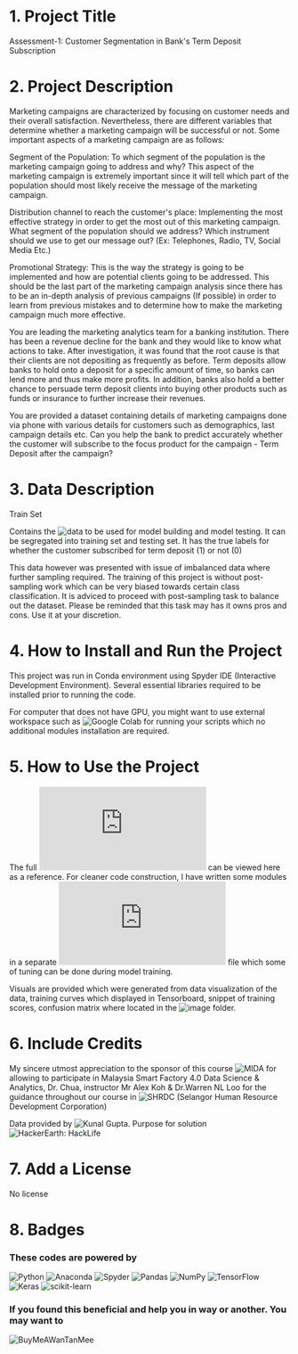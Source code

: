 # 1. Project Title
Assessment-1: Customer Segmentation in Bank's Term Deposit Subscription

# 2. Project Description
Marketing campaigns are characterized by focusing on customer needs and their overall satisfaction. Nevertheless, there are different variables that determine whether a marketing campaign will be successful or not. Some important aspects of a marketing campaign are as follows:

Segment of the Population: To which segment of the population is the marketing campaign going to address and why? This aspect of the marketing campaign is extremely important since it will tell which part of the population should most likely receive the message of the marketing campaign.

Distribution channel to reach the customer's place: Implementing the most effective strategy in order to get the most out of this marketing campaign. What segment of the population should we address? Which instrument should we use to get our message out? (Ex: Telephones, Radio, TV, Social Media Etc.)

Promotional Strategy: This is the way the strategy is going to be implemented and how are potential clients going to be addressed. This should be the last part of the marketing campaign analysis since there has to be an in-depth analysis of previous campaigns (If possible) in order to learn from previous mistakes and to determine how to make the marketing campaign much more effective.

You are leading the marketing analytics team for a banking institution. There has been a revenue decline for the bank and they would like to know what actions to take. After investigation, it was found that the root cause is that their clients are not depositing as frequently as before. Term deposits allow banks to hold onto a deposit for a specific amount of time, so banks can lend more and thus make more profits. In addition, banks also hold a better chance to persuade term deposit clients into buying other products such as funds or insurance to further increase their revenues.

You are provided a dataset containing details of marketing campaigns done via phone with various details for customers such as demographics, last campaign details etc. Can you help the bank to predict accurately whether the customer will subscribe to the focus product for the campaign - Term Deposit after the campaign?

# 3. Data Description
Train Set

Contains the ![data](https://github.com/GeoLai/As_1-CustomerSegmentation/tree/main/dataset) to be used for model building and model testing. It can be segregated into training set and testing set. It has the true labels for whether the customer subscribed for term deposit (1) or not (0)

This data however was presented with issue of imbalanced data where further sampling required. The training of this project is without post-sampling work which can be very biased towards certain class classification. It is adviced to proceed with post-sampling task to balance out the dataset. Please be reminded that this task may has it owns pros and cons. Use it at your discretion.

# 4. How to Install and Run the Project
This project was run in Conda environment using Spyder IDE (Interactive Development Environment). Several essential libraries required to be installed prior to running the code. 

For computer that does not have GPU, you might want to use external workspace such as ![Google Colab](https://colab.research.google.com/?utm_source=scs-index) for running your scripts which no additional modules installation are required.

# 5. How to Use the Project
The full ![code](https://github.com/GeoLai/As_1-CustomerSegmentation/blob/main/cust_seg_train.py) can be viewed here as a reference. For cleaner code construction, I have written some modules in a separate ![module](https://github.com/GeoLai/As_1-CustomerSegmentation/blob/main/cust_seg_module.py) file which some of tuning can be done during model training.

Visuals are provided which were generated from data visualization of the data, training curves which displayed in Tensorboard, snippet of training scores, confusion matrix where located in the ![image](https://github.com/GeoLai/As_1-CustomerSegmentation/tree/main/images) folder.

# 6. Include Credits
My sincere utmost appreciation to the sponsor of this course ![MIDA](https://www.mida.gov.my/) for allowing to participate in Malaysia Smart Factory 4.0 Data Science & Analytics, Dr. Chua, instructor Mr Alex Koh & Dr.Warren NL Loo for the guidance throughout our course in ![SHRDC](https://www.shrdc.org.my/) (Selangor Human Resource Development Corporation)

Data provided by ![Kunal Gupta](https://www.kaggle.com/kunalgupta2616). Purpose for solution ![HackerEarth: HackLife](https://www.kaggle.com/datasets/kunalgupta2616/hackerearth-customer-segmentation-hackathon)

# 7. Add a License
No license

# 8. Badges
### These codes are powered by
![Python](https://img.shields.io/badge/python-3670A0?style=for-the-badge&logo=python&logoColor=ffdd54)
 ![Anaconda](https://img.shields.io/badge/Anaconda-%2344A833.svg?style=for-the-badge&logo=anaconda&logoColor=white)
![Spyder](https://img.shields.io/badge/Spyder-838485?style=for-the-badge&logo=spyder%20ide&logoColor=maroon)
![Pandas](https://img.shields.io/badge/pandas-%23150458.svg?style=for-the-badge&logo=pandas&logoColor=white)
![NumPy](https://img.shields.io/badge/numpy-%23013243.svg?style=for-the-badge&logo=numpy&logoColor=white)
![TensorFlow](https://img.shields.io/badge/TensorFlow-%23FF6F00.svg?style=for-the-badge&logo=TensorFlow&logoColor=white)
![Keras](https://img.shields.io/badge/Keras-%23D00000.svg?style=for-the-badge&logo=Keras&logoColor=white)
![scikit-learn](https://img.shields.io/badge/scikit--learn-%23F7931E.svg?style=for-the-badge&logo=scikit-learn&logoColor=white)

### If you found this beneficial and help you in way or another. You may want to
![BuyMeAWanTanMee](https://img.shields.io/badge/Buy%20Me%20a%20Wan%20Tan%20Mee-ffdd00?style=for-the-badge&logo=buy-me-a-wantanmee&logoColor=black)


